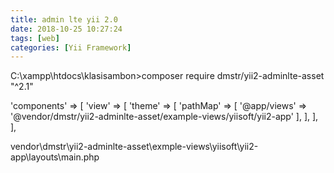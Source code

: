 ```yaml
---
title: admin lte yii 2.0
date: 2018-10-25 10:27:24
tags: [web]
categories: [Yii Framework]
---
```


C:\xampp\htdocs\klasisambon>composer require dmstr/yii2-adminlte-asset "^2.1"

'components' => [
    'view' => [
         'theme' => [
             'pathMap' => [
                '@app/views' => '@vendor/dmstr/yii2-adminlte-asset/example-views/yiisoft/yii2-app'
             ],
         ],
    ],
],

vendor\dmstr\yii2-adminlte-asset\exmple-views\yiisoft\yii2-app\layouts\main.php

<body class="hold-transition skin-yellow sidebar-mini">